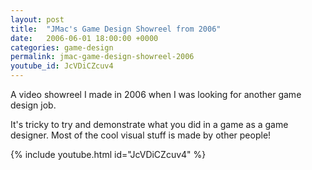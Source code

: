 ```yaml
---
layout: post
title:  "JMac's Game Design Showreel from 2006"
date:   2006-06-01 18:00:00 +0000
categories: game-design
permalink: jmac-game-design-showreel-2006
youtube_id: JcVDiCZcuv4
---
```


A video showreel I made in 2006 when I was looking for another game design job.
<!--more-->
It's tricky to try and demonstrate what you did in a game as a game designer. Most of the cool visual stuff is made by other people!

{% include youtube.html id="JcVDiCZcuv4" %}